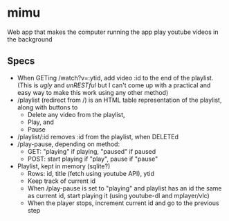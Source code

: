mimu
====

Web app that makes the computer running the app play youtube videos in the background

Specs
-----

* When GETing /watch?v=:ytid, add video :id to the end of the playlist. (This is _ugly_ and _unRESTful_ but I can't come up with a practical and easy way to make this work using any other method)
* /playlist (redirect from /) is an HTML table representation of the playlist, along with buttons to
  * Delete any video from the playlist,
  * Play, and
  * Pause
* /playlist/:id removes :id from the playlist, when DELETEd
* /play-pause, depending on method:
  * GET: "playing" if playing, "paused" if paused
  * POST: start playing if "play", pause if "pause"
* Playlist, kept in memory (sqlite?)
  * Rows: id, title (fetch using youtube API), ytid
  * Keep track of current id
  * When /play-pause is set to "playing" and playlist has an id the same as current id, start playing it (using youtube-dl and mplayer/vlc)
  * When the player stops, increment current id and go to the previous step
